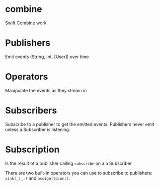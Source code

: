 # combine
Swift Combine work

# Publishers

Emit events (String, Int, [User]) over time

# Operators

Manipulate the events as they stream in

# Subscribers

Subscribe to a publisher to get the emitted events. Publishers never emit unless a Subscriber is listening.


# Subscription

Is the result of a publisher calling `subscribe` on a a Subscriber

There are two built-in operators you can use to subscribe to publishers: `sink(_:_:)` and `assign(to:on:)`.